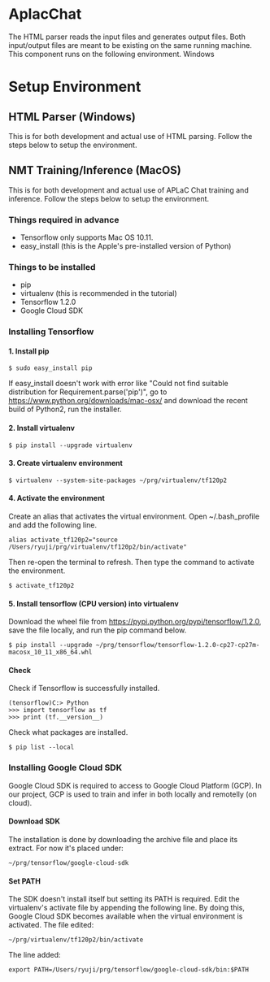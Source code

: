 # AplacChat

The HTML parser reads the input files and generates output files. Both input/output files are meant to be existing on the same running machine. This component runs on the following environment.
Windows

# Setup Environment
## HTML Parser (Windows)
This is for both development and actual use of HTML parsing. Follow the steps below to setup the environment.

## NMT Training/Inference (MacOS)
This is for both development and actual use of APLaC Chat training and inference. Follow the steps below to setup the environment.
### Things required in advance
* Tensorflow only supports Mac OS 10.11.
* easy_install (this is the Apple's pre-installed version of Python)

### Things to be installed
* pip
* virtualenv (this is recommended in the tutorial)
* Tensorflow 1.2.0
* Google Cloud SDK

### Installing Tensorflow
#### 1. Install pip
```
$ sudo easy_install pip
```
If easy_install doesn't work with error like "Could not find suitable distribution for Requirement.parse('pip')", go to https://www.python.org/downloads/mac-osx/ and download the recent build of Python2, run the installer.

#### 2. Install virtualenv
```
$ pip install --upgrade virtualenv
```
#### 3. Create virtualenv environment
```
$ virtualenv --system-site-packages ~/prg/virtualenv/tf120p2
```
#### 4. Activate the environment
Create an alias that activates the virtual environment. Open ~/.bash_profile and add the following line.
```
alias activate_tf120p2="source /Users/ryuji/prg/virtualenv/tf120p2/bin/activate"
```
Then re-open the terminal to refresh. Then type the command to activate the environment.
```
$ activate_tf120p2
```
#### 5. Install tensorflow (CPU version) into virtualenv
Download the wheel file from https://pypi.python.org/pypi/tensorflow/1.2.0, save the file locally, and run the pip command below.
```
$ pip install --upgrade ~/prg/tensorflow/tensorflow-1.2.0-cp27-cp27m-macosx_10_11_x86_64.whl
```
#### Check
Check if Tensorflow is successfully installed.
```
(tensorflow)C:> Python
>>> import tensorflow as tf
>>> print (tf.__version__)
```
Check what packages are installed.
```
$ pip list --local
```

### Installing Google Cloud SDK
Google Cloud SDK is required to access to Google Cloud Platform (GCP). In our project, GCP is used to train and infer in both locally and remotelly (on cloud).
#### Download SDK
The installation is done by downloading the archive file and place its extract. For now it's placed under:
```
~/prg/tensorflow/google-cloud-sdk
```
#### Set PATH
The SDK doesn't install itself but setting its PATH is required.
Edit the virtualenv's activate file by appending the following line. By doing this, Google Cloud SDK becomes available when the virtual environment is activated.
The file edited:
```
~/prg/virtualenv/tf120p2/bin/activate
```
The line added:
```
export PATH=/Users/ryuji/prg/tensorflow/google-cloud-sdk/bin:$PATH
```
